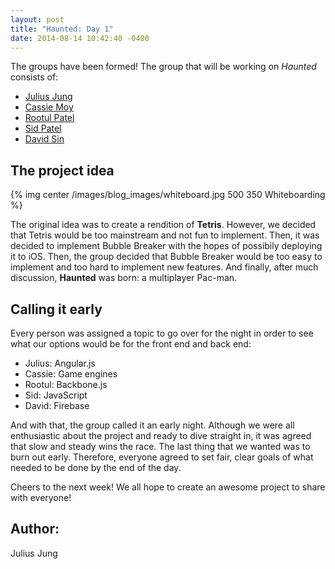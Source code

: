 ```yaml
---
layout: post
title: "Haunted: Day 1"
date: 2014-08-14 10:42:40 -0400
---
```


The groups have been formed! The group that will be working on *Haunted* consists of:

  * [Julius Jung](https://github.com/juljun14)
  * [Cassie Moy](https://github.com/cassiemoy)
  * [Rootul Patel](https://github.com/rootulp)
  * [Sid Patel](https://github.com/sidpatel13)
  * [David Sin](https://github.com/dabeeya)

<!--more-->

## The project idea

{% img center /images/blog_images/whiteboard.jpg 500 350 Whiteboarding %}

The original idea was to create a rendition of **Tetris**. However, we decided that Tetris would be too mainstream and not fun to implement. Then, it was decided to implement Bubble Breaker with the hopes of possibily deploying it to iOS. Then, the group decided that Bubble Breaker would be too easy to implement and too hard to implement new features. And finally, after much discussion, **Haunted** was born: a multiplayer Pac-man.

## Calling it early

Every person was assigned a topic to go over for the night in order to see what our options would be for the front end and back end:

  * Julius: Angular.js
  * Cassie: Game engines
  * Rootul: Backbone.js
  * Sid: JavaScript
  * David: Firebase

And with that, the group called it an early night. Although we were all enthusiastic about the project and ready to dive straight in, it was agreed that slow and steady wins the race. The last thing that we wanted was to burn out early. Therefore, everyone agreed to set fair, clear goals of what needed to be done by the end of the day.

Cheers to the next week! We all hope to create an awesome project to share with everyone!

## Author:

Julius Jung